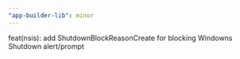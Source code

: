```yaml
---
"app-builder-lib": minor
---
```


feat(nsis): add ShutdownBlockReasonCreate for blocking Windowns Shutdown alert/prompt
